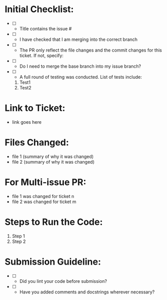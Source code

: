 # Initial Checklist:
- [ ] - Title contains the issue #
- [ ] - I have checked that I am merging into the correct branch
- [ ] - The PR only reflect the file changes and the commit changes for this ticket. If not, specify:
- [ ] - Do I need to merge the base branch into my issue branch?
- [ ] - A full round of testing was conducted. List of tests include:
  1. Test1
  2. Test2 

# Link to Ticket:
- link goes here

# Files Changed:
- file 1 (summary of why it was changed)
- file 2 (summary of why it was changed)

# For Multi-issue PR:
- file 1 was changed for ticket n
- file 2 was changed for ticket m

# Steps to Run the Code:
1. Step 1
2. Step 2

# Submission Guideline:
- [ ] - Did you lint your code before submission?
- [ ] - Have you added comments and docstrings wherever necessary?
